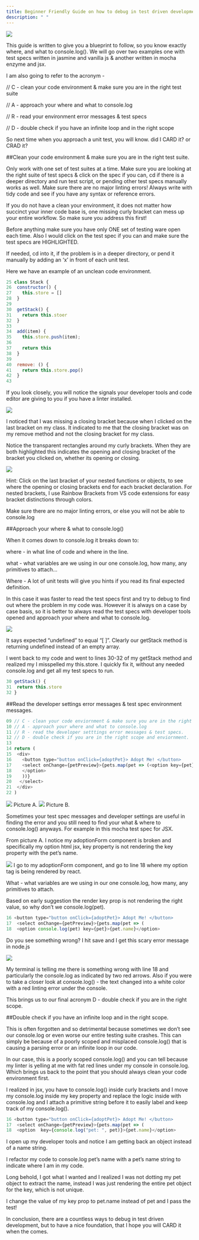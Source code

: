 ```yaml
---
title: Beginner Friendly Guide on how to debug in test driven development.
description: " "
---
```


![](2019-09-12-15-27-48.png)

This guide is written to give you a blueprint to follow, so you know exactly where, and what to console.log(). We will go over two examples one with test specs written in jasmine and vanilla js & another written in mocha enzyme and jsx.

I am also going to refer to the acronym -

// C - clean your code environment & make sure you are in the right test suite

// A - approach your where and what to console.log

// R - read your environment error messages & test specs

// D - double check if you have an infinite loop and in the right scope

So next time when you approach a unit test, you will know. did I CARD it? or CRAD it?

##Clean your code environment & make sure you are in the right test suite.

Only work with one set of test suites at a time.
Make sure you are looking at the right suite of test specs & click on the spec if you can, cd if there is a deeper directory and run test script, or pending other test specs manually works as well.
Make sure there are no major linting errors!
Always write with tidy code and see if you have any syntax or reference errors.

If you do not have a clean your environment, it does not matter how succinct your inner code base is, one missing curly bracket can mess up your entire workflow. So make sure you address this first!

Before anything make sure you have only ONE set of testing ware open each time.
Also I would click on the test spec if you can and make sure the test specs are HIGHLIGHTED.

If needed, cd into it, if the problem is in a deeper directory, or pend it manually by adding an ‘x’ in front of each unit test.

Here we have an example of an unclean code environment.

```js
25 class Stack {
26  constructor() {
27    this.store = []
28  }
29
30  getStack() {
31    return this.stoer
32  }
33
34  add(item) {
35    this.store.push(item);
36
37    return this
38  }
39
40  remove: () {
41    return this.store.pop()
42  }
43
```

If you look closely, you will notice the signals your developer tools and code editor are giving to you if you have a linter installed.

![](2019-09-07-20-59-53.png)

I noticed that I was missing a closing bracket because when I clicked on the last bracket on my class. It indicated to me that the closing bracket was on my remove method and not the closing bracket for my class.

Notice the transparent rectangles around my curly brackets. When they are both highlighted this indicates the opening and closing bracket of the bracket you clicked on, whether its opening or closing.

![](2019-09-07-21-01-01.png)

Hint: Click on the last bracket of your nested functions or objects, to see where the opening or closing brackets end for each bracket declaration. For nested brackets, I use Rainbow Brackets from VS code extensions for easy bracket distinctions through colors.

Make sure there are no major linting errors, or else you will not be able to console.log

##Approach your where & what to console.log()

When it comes down to console.log it breaks down to:

where - in what line of code and where in the line.

what - what variables are we using in our one console.log, how many, any primitives to attach…

Where - A lot of unit tests will give you hints if you read its final expected definition.

In this case it was faster to read the test specs first and try to debug to find out where the problem in my code was. However it is always on a case by case basis, so it is better to always read the test specs with developer tools opened and approach your where and what to console.log.

![](2019-09-07-21-04-08.png)

It says expected “undefined” to equal “[ ]”. Clearly our getStack method is returning undefined instead of an empty array.

I went back to my code and went to lines 30-32 of my getStack method and realized my I misspelled my this.store. I quickly fix it, without any needed console.log and get all my test specs to run.

```js
30 getStack() {
31  return this.store
32 }
```

##Read the developer settings error messages & test spec environment messages.

```js
09 // C - clean your code enviornment & make sure you are in the right test suite.
10 // A - approach your where and what to console.log
11 // R - read the developer setttings error messages & test specs.
12 // D - double check if you are in the right scope and enviornment.
13
14 return (
15  <div>
16    <button type="button onClick={adoptPet}> Adopt Me! </button>
17    <select onChange={petPreview}>{pets.map(pet => (<option key={pet}>{pet.name}
18    </option>
19    ))}
20   </select>
21  </div>
22 )

```

![](2019-09-07-21-19-26.png)
Picture A.
![](2019-09-07-21-20-21.png)
Picture B.

Sometimes your test spec messages and developer settings are useful in finding the error and you still need to find your what & where to console.log() anyways. For example in this mocha test spec for JSX.

From picture A. I notice my adoptionForm component is broken and specifically my option html jsx, key property is not rendering the key property with the pet’s name.

![](2019-09-07-21-21-43.png)
I go to my adoptionForm component, and go to line 18 where my option tag is being rendered by react.

What - what variables are we using in our one console.log, how many, any primitives to attach.

Based on early suggestion the render key prop is not rendering the right value, so why don’t we console.log(pet).

```js
16 <button type="button onClick={adoptPet}> Adopt Me! </button>
17  <select onChange={petPreview}>{pets.map(pet => (
18  <option console.log(pet) key={pet}>{pet.name}</option>
```

Do you see something wrong? I hit save and I get this scary error message in node.js

![](2019-09-07-21-32-07.png)

My terminal is telling me there is something wrong with line 18 and particularly the console.log as indicated by two red arrows. Also if you were to take a closer look at console.log() - the text changed into a white color with a red linting error under the console.

This brings us to our final acronym D - double check if you are in the right scope.

##Double check if you have an infinite loop and in the right scope.

This is often forgotten and so detrimental because sometimes we don’t see our console.log or even worse our entire testing suite crashes. This can simply be because of a poorly scoped and misplaced console.log() that is causing a parsing error or an infinite loop in our code.

In our case, this is a poorly scoped console.log() and you can tell because my linter is yelling at me with fat red lines under my console in console.log. Which brings us back to the point that you should always clean your code environment first.

I realized in jsx, you have to console.log() inside curly brackets and I move my console.log inside my key property and replace the logic inside with console.log and I attach a primitive string before it to easily label and keep track of my console.log().

```js
16 <button type="button onClick={adoptPet}> Adopt Me! </button>
17  <select onChange={petPreview}>{pets.map(pet => (
18  <option  key={console.log("pet: ", pet)}>{pet.name}</option>
```

I open up my developer tools and notice I am getting back an object instead of a name string.

I refactor my code to console.log pet’s name with a pet’s name string to indicate where I am in my code.

Long behold, I got what I wanted and I realized I was not dotting my pet object to extract the name, instead I was just rendering the entire pet object for the key, which is not unique.

I change the value of my key prop to pet.name instead of pet and I pass the test!

In conclusion, there are a countless ways to debug in test driven development, but to have a nice foundation, that I hope you will CARD it when the comes.
